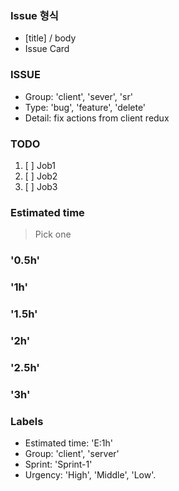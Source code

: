 ### Issue 형식
- [title] / body
- Issue Card
### ISSUE
- Group: 'client', 'sever', 'sr'
- Type: 'bug', 'feature', 'delete'
- Detail: fix actions from client redux

### TODO
1. [ ] Job1 
2. [ ] Job2 
3. [ ] Job3
 
### Estimated time
> Pick one
### '0.5h'
### '1h' 
### '1.5h'
### '2h'
### '2.5h' 
### '3h'

### Labels
- Estimated time: 'E:1h'
- Group: 'client', 'server' 
- Sprint: 'Sprint-1' 
- Urgency: 'High', 'Middle', 'Low'. 
